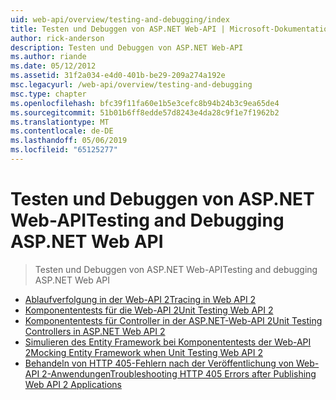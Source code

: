 ```yaml
---
uid: web-api/overview/testing-and-debugging/index
title: Testen und Debuggen von ASP.NET Web-API | Microsoft-Dokumentation
author: rick-anderson
description: Testen und Debuggen von ASP.NET Web-API
ms.author: riande
ms.date: 05/12/2012
ms.assetid: 31f2a034-e4d0-401b-be29-209a274a192e
msc.legacyurl: /web-api/overview/testing-and-debugging
msc.type: chapter
ms.openlocfilehash: bfc39f11fa60e1b5e3cefc8b94b24b3c9ea65de4
ms.sourcegitcommit: 51b01b6ff8edde57d8243e4da28c9f1e7f1962b2
ms.translationtype: MT
ms.contentlocale: de-DE
ms.lasthandoff: 05/06/2019
ms.locfileid: "65125277"
---
```

# <a name="testing-and-debugging-aspnet-web-api"></a><span data-ttu-id="33c25-103">Testen und Debuggen von ASP.NET Web-API</span><span class="sxs-lookup"><span data-stu-id="33c25-103">Testing and Debugging ASP.NET Web API</span></span>

> <span data-ttu-id="33c25-104">Testen und Debuggen von ASP.NET Web-API</span><span class="sxs-lookup"><span data-stu-id="33c25-104">Testing and debugging ASP.NET Web API</span></span>

- [<span data-ttu-id="33c25-105">Ablaufverfolgung in der Web-API 2</span><span class="sxs-lookup"><span data-stu-id="33c25-105">Tracing in Web API 2</span></span>](tracing-in-aspnet-web-api.md)
- [<span data-ttu-id="33c25-106">Komponententests für die Web-API 2</span><span class="sxs-lookup"><span data-stu-id="33c25-106">Unit Testing Web API 2</span></span>](unit-testing-with-aspnet-web-api.md)
- [<span data-ttu-id="33c25-107">Komponententests für Controller in der ASP.NET-Web-API 2</span><span class="sxs-lookup"><span data-stu-id="33c25-107">Unit Testing Controllers in ASP.NET Web API 2</span></span>](unit-testing-controllers-in-web-api.md)
- [<span data-ttu-id="33c25-108">Simulieren des Entity Framework bei Komponententests der Web-API 2</span><span class="sxs-lookup"><span data-stu-id="33c25-108">Mocking Entity Framework when Unit Testing Web API 2</span></span>](mocking-entity-framework-when-unit-testing-aspnet-web-api-2.md)
- [<span data-ttu-id="33c25-109">Behandeln von HTTP 405-Fehlern nach der Veröffentlichung von Web-API 2-Anwendungen</span><span class="sxs-lookup"><span data-stu-id="33c25-109">Troubleshooting HTTP 405 Errors after Publishing Web API 2 Applications</span></span>](troubleshooting-http-405-errors-after-publishing-web-api-applications.md)
